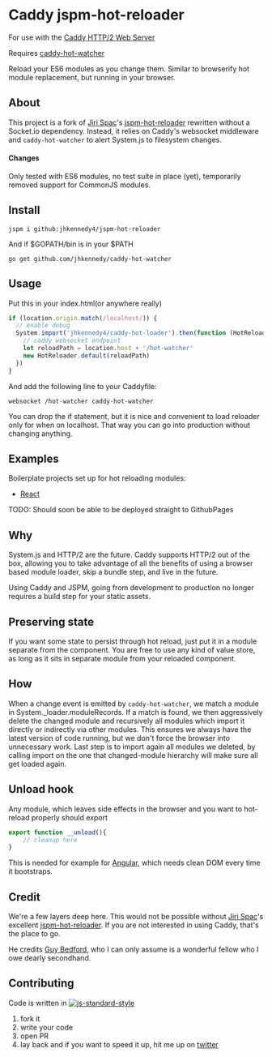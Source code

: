 # Caddy jspm-hot-reloader
For use with the [Caddy HTTP/2 Web Server](https://caddyserver.com/)

Requires [caddy-hot-watcher](https://github.com/jhkennedy4/caddy-hot-watcher)

Reload your ES6 modules as you change them. Similar to browserify hot module replacement, but running in your browser.

## About
This project is a fork of [Jiri Spac](https://github.com/capaj)'s [jspm-hot-reloader](https://github.com/capaj/jspm-hot-reloader) rewritten without a Socket.io dependency.
Instead, it relies on Caddy's websocket middleware and `caddy-hot-watcher` to alert System.js to filesystem changes.

#### Changes
Only tested with ES6 modules, no test suite in place (yet), temporarily removed support for CommonJS modules.

## Install
```
jspm i github:jhkennedy4/jspm-hot-reloader
```
And if $GOPATH/bin is in your $PATH
```
go get github.com/jhkennedy/caddy-hot-watcher
```

## Usage
Put this in your index.html(or anywhere really)
```javascript
if (location.origin.match(/localhost/)) {
  // enable debug
  System.import('jhkennedy4/caddy-hot-loader').then(function (HotReloader) {
    // caddy websocket endpoint
    let reloadPath = location.host + '/hot-watcher'
    new HotReloader.default(reloadPath)
  })
}
```

And add the following line to your Caddyfile:
```
websocket /hot-watcher caddy-hot-watcher
```

You can drop the if statement, but it is nice and convenient to load reloader only for when on localhost. That way you can go into production without changing anything.

## Examples

Boilerplate projects set up for hot reloading modules:
- [React](https://github.com/jhkennedy4/jspm-pages)

TODO:
Should soon be able to be deployed straight to GithubPages

## Why
System.js and HTTP/2 are the future. Caddy supports HTTP/2 out of the box, allowing you to take advantage of all the benefits of using a browser based module loader, skip a bundle step, and live in the future.

Using Caddy and JSPM, going from development to production no longer requires a build step for your static assets.

## Preserving state
If you want some state to persist through hot reload, just put it in a module separate from the component. You are free to use any kind of value store, as long as it sits in separate module from your reloaded component.

## How
When a change event is emitted by `caddy-hot-watcher`, we match a module in System._loader.moduleRecords.
If a match is found, we then aggressively delete the changed module and recursively all modules which import it directly or indirectly via other modules. This ensures we always have the latest version of code running, but we don't force the browser into unnecessary work.
Last step is to import again all modules we deleted, by calling import on the one that changed-module hierarchy will make sure all get loaded again.

## Unload hook
Any module, which leaves side effects in the browser and you want to hot-reload properly should export
```javascript
export function __unload(){
	// cleanup here
}
```
This is needed for example for [Angular](https://github.com/capaj/NG6-starter/blob/eb988ef00685390618b5dad57635ce80c6d52680/client/app/app.js#L42), which needs clean DOM every time it bootstraps.

## Credit
We're a few layers deep here. This would not be possible without [Jiri Spac](https://github.com/capaj)'s excellent [jspm-hot-reloader](https://github.com/capaj/jspm-hot-reloader). If you are not interested in using Caddy, that's the place to go.

He credits [Guy Bedford](https://github.com/guybedford), who I can only assume is a wonderful fellow who I owe dearly secondhand.

## Contributing
Code is written in [![js-standard-style](https://cdn.rawgit.com/feross/standard/master/badge.svg)](https://github.com/feross/standard)

1. fork it
2. write your code
3. open PR
4. lay back and if you want to speed it up, hit me up on [twitter](https://twitter.com/jhkennedy)
